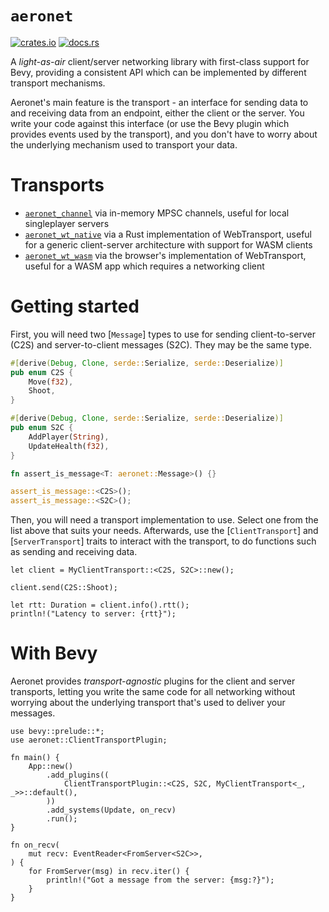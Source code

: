 # `aeronet`

[![crates.io](https://img.shields.io/crates/v/aeronet.svg)](https://crates.io/crates/aeronet)
[![docs.rs](https://img.shields.io/docsrs/aeronet)](https://docs.rs/aeronet)

A *light-as-air* client/server networking library with first-class support for Bevy, providing a
consistent API which can be implemented by different transport mechanisms.

Aeronet's main feature is the transport - an interface for sending data to and receiving data from
an endpoint, either the client or the server. You write your code against this interface (or use the
Bevy plugin which provides events used by the transport), and you don't have to worry about the
underlying mechanism used to transport your data.

# Transports

* [`aeronet_channel`](https://crates.io/crates/aeronet_channel) via in-memory MPSC channels, useful
  for local singleplayer servers
* [`aeronet_wt_native`](https://crates.io/crates/aeronet_wt_native) via a Rust implementation of
  WebTransport, useful for a generic client-server architecture with support for WASM clients
* [`aeronet_wt_wasm`](https://crates.io/crates/aeronet_wt_wasm) via the browser's implementation of
  WebTransport, useful for a WASM app which requires a networking client

# Getting started

First, you will need two [`Message`] types to use for sending client-to-server (C2S) and
server-to-client messages (S2C). They may be the same type.

```rust
#[derive(Debug, Clone, serde::Serialize, serde::Deserialize)]
pub enum C2S {
    Move(f32),
    Shoot,
}

#[derive(Debug, Clone, serde::Serialize, serde::Deserialize)]
pub enum S2C {
    AddPlayer(String),
    UpdateHealth(f32),
}

fn assert_is_message<T: aeronet::Message>() {}

assert_is_message::<C2S>();
assert_is_message::<S2C>();
```

Then, you will need a transport implementation to use. Select one from the list above that suits
your needs. Afterwards, use the [`ClientTransport`] and [`ServerTransport`] traits to interact with
the transport, to do functions such as sending and receiving data.

```rust,ignore
let client = MyClientTransport::<C2S, S2C>::new();

client.send(C2S::Shoot);

let rtt: Duration = client.info().rtt();
println!("Latency to server: {rtt}");
```

# With Bevy

Aeronet provides *transport-agnostic* plugins for the client and server transports, letting you
write the same code for all networking without worrying about the underlying transport that's used
to deliver your messages.

```rust,ignore
use bevy::prelude::*;
use aeronet::ClientTransportPlugin;

fn main() {
    App::new()
        .add_plugins((
            ClientTransportPlugin::<C2S, S2C, MyClientTransport<_, _>>::default(),
        ))
        .add_systems(Update, on_recv)
        .run();
}

fn on_recv(
    mut recv: EventReader<FromServer<S2C>>,
) {
    for FromServer(msg) in recv.iter() {
        println!("Got a message from the server: {msg:?}");
    }
}
```

